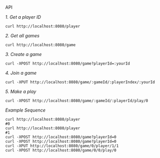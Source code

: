 API

*1. Get a player ID*
```
curl http://localhost:8080/player
```

*2. Get all games*
```
curl http://localhost:8080/game
```

*3. Create a game*
```
curl -XPOST http://localhost:8080/game?playerId=:yourId
```

*4. Join a game*
```
curl -XPUT http://localhost:8080/game/:gameId/:playerIndex/:yourId
```

*5. Make a play*
```
curl -XPOST http://localhost:8080/game/:gameId/:playerId/play/0
```

*Example Sequence*
```
curl http://localhost:8080/player
#0
curl http://localhost:8080/player
#1
curl -XPOST http://localhost:8080/game?playerId=0
curl -XPOST http://localhost:8080/game?playerId=0
curl -XPUT http://localhost:8080/game/0/player/1/1
curl -XPOST http://localhost:8080/game/0/0/play/0


```
